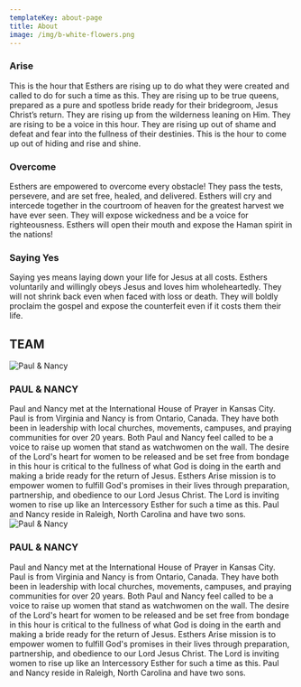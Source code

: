 ```yaml
---
templateKey: about-page
title: About
image: /img/b-white-flowers.png
---
```

### Arise

This is the hour that Esthers are rising up to do what they were created and called to do for such a time as this.  They are rising up to be true queens, prepared as a pure and spotless bride ready for their bridegroom, Jesus Christ’s  return.  They are rising up from the wilderness leaning on Him.  They are rising to be a voice in this hour.  They are rising up out of shame and defeat and fear into the fullness of their destinies.  This is the hour to come up out of hiding and rise and shine.

### Overcome

Esthers are empowered to overcome every obstacle!  They pass the tests, persevere, and are set free, healed, and delivered.  Esthers will cry and intercede together in the courtroom of heaven for the greatest harvest we have ever seen.  They will expose wickedness and be a voice for righteousness.  Esthers will open their mouth and expose the Haman spirit in the nations! 

### Saying Yes

Saying yes means laying down your life for Jesus at all costs. Esthers voluntarily and willingly obeys Jesus and loves him wholeheartedly.  They will not shrink back even when faced with loss or death.  They will boldly proclaim the gospel and expose the counterfeit even if it costs them their life.

## TEAM

![](/img/knopp-family-w.jpeg "Paul & Nancy")

### PAUL & NANCY

Paul and Nancy met at the International House of Prayer in Kansas City. Paul is from Virginia and Nancy is from Ontario, Canada. They have both been in leadership with local churches, movements, campuses, and praying communities for over 20 years. Both Paul and Nancy feel called to be a voice to raise up women that stand as watchwomen on the wall. The desire of the Lord's heart for women to be released and be set free from bondage in this hour is critical to the fullness of what God is doing in the earth and making a bride ready for the return of Jesus. Esthers Arise mission is to empower women to fulfill God's promises in their lives through preparation, partnership, and obedience to our Lord Jesus Christ. The Lord is inviting women to rise up like an Intercessory Esther for such a time as this. Paul and Nancy reside in Raleigh, North Carolina and have two sons.
![Paul & Nancy](/img/knopp-family-w.jpeg "Paul & Nancy")

### PAUL & NANCY

Paul and Nancy met at the International House of Prayer in Kansas City. Paul is from Virginia and Nancy is from Ontario, Canada. They have both been in leadership with local churches, movements, campuses, and praying communities for over 20 years. Both Paul and Nancy feel called to be a voice to raise up women that stand as watchwomen on the wall. The desire of the Lord's heart for women to be released and be set free from bondage in this hour is critical to the fullness of what God is doing in the earth and making a bride ready for the return of Jesus. Esthers Arise mission is to empower women to fulfill God's promises in their lives through preparation, partnership, and obedience to our Lord Jesus Christ. The Lord is inviting women to rise up like an Intercessory Esther for such a time as this. Paul and Nancy reside in Raleigh, North Carolina and have two sons.
